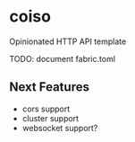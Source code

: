 # coiso

Opinionated HTTP API template

TODO: document fabric.toml

## Next Features
- cors support
- cluster support
- websocket support?